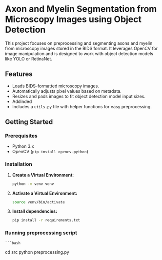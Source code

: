 # Axon and Myelin Segmentation from Microscopy Images using Object Detection

This project focuses on preprocessing and segmenting axons and myelin from microscopy images stored in the BIDS format. It leverages OpenCV for image manipulation and is designed to work with object detection models like YOLO or RetinaNet.

## Features

* Loads BIDS-formatted microscopy images.
* Automatically adjusts pixel values based on metadata.
* Resizes and pads images to fit object detection model input sizes.
* Addinded
* Includes a `utils.py` file with helper functions for easy preprocessing.

## Getting Started

### Prerequisites

* Python 3.x
* OpenCV (`pip install opencv-python`)

### Installation

1. **Create a Virtual Environment:**

   ```bash
   python -m venv venv
   
2. **Activate a Virtual Environment:**

   ```bash
   source venv/bin/activate
   
3. **Install dependencies:**
   ```bash
   pip install -r requirements.txt

### Running preprocessing script
    ```bash
   cd src
   python preprocessing.py

   

